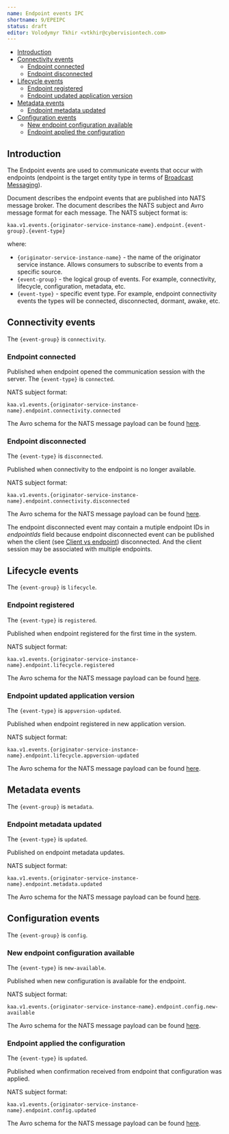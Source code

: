 ```yaml
---
name: Endpoint events IPC
shortname: 9/EPEIPC
status: draft
editor: Volodymyr Tkhir <vtkhir@cybervisiontech.com>
---
```


* [Introduction](#introduction)
* [Connectivity events](#connectivity-events)
  * [Endpoint connected](#endpoint-connected)
  * [Endpoint disconnected](#endpoint-disconnected)
* [Lifecycle events](#lifecycle-events)
  * [Endpoint registered](#endpoint-registered)
  * [Endpoint updated application version](#endpoint-updated-application-version)
* [Metadata events](#metadata-events)
  * [Endpoint metadata updated](#endpoint-metadata-updated)
* [Configuration events](#configuration-events)
  * [New endpoint configuration available](#new-endpoint-configuration-available)
  * [Endpoint applied the configuration](#endpoint-applied-the-configuration)


## Introduction

The Endpoint events are used to communicate events that occur with endpoints (endpoint is the target entity type in terms of [Broadcast Messaging](/0003-messaging-ipc/README.md#broadcast-messaging)).

Document describes the endpoint events that are published into NATS message broker.
The document describes the NATS subject and Avro message format for each message.
The NATS subject format is:

  `kaa.v1.events.{originator-service-instance-name}.endpoint.{event-group}.{event-type}`

  where:

  - `{originator-service-instance-name}` - the name of the originator service instance. Allows consumers to subscribe to events from a specific source.
  - `{event-group}` - the logical group of events. For example, connectivity, lifecycle, configuration, metadata, etc.
  - `{event-type}` - specific event type. For example, endpoint connectivity events the types will be connected, disconnected, dormant, awake, etc.

## Connectivity events
The `{event-group}` is `connectivity`.
### Endpoint connected
Published when endpoint opened the communication session with the server.
The `{event-type}` is `connected`.

NATS subject format:

`kaa.v1.events.{originator-service-instance-name}.endpoint.connectivity.connected`

The Avro schema for the NATS message payload can be found [here](./connected.avsc).
### Endpoint disconnected
The `{event-type}` is `disconnected`.

Published when connectivity to the endpoint is no longer available.

NATS subject format:

`kaa.v1.events.{originator-service-instance-name}.endpoint.connectivity.disconnected`

The Avro schema for the NATS message payload can be found [here](./disconnected.avsc).

The endpoint disconnected event may contain a mutiple endpoint IDs in _endpointIds_ field because endpoint disconnected event can be published when the client (see [Client vs endpoint](/0001-kaa-protocol#client-vs-endpoint)) disconnected.
And the client session may be associated with multiple endpoints.

## Lifecycle events
The `{event-group}` is `lifecycle`.
### Endpoint registered

The `{event-type}` is `registered`.

Published when endpoint registered for the first time in the system.

NATS subject format:

`kaa.v1.events.{originator-service-instance-name}.endpoint.lifecycle.registered`

The Avro schema for the NATS message payload can be found [here](./registered.avsc).

### Endpoint updated application version

The `{event-type}` is `appversion-updated`.

Published when endpoint registered in new application version.

NATS subject format:

`kaa.v1.events.{originator-service-instance-name}.endpoint.lifecycle.appversion-updated`

The Avro schema for the NATS message payload can be found [here](./app-version-updated.avsc).

## Metadata events
The `{event-group}` is `metadata`.
### Endpoint metadata updated

The `{event-type}` is `updated`.

Published on endpoint metadata updates.

NATS subject format:

`kaa.v1.events.{originator-service-instance-name}.endpoint.metadata.updated`

The Avro schema for the NATS message payload can be found [here](./metadata-updated.avsc).

## Configuration events
The `{event-group}` is `config`.
### New endpoint configuration available

The `{event-type}` is `new-available`.

Published when new configuration is available for the endpoint.

NATS subject format:

`kaa.v1.events.{originator-service-instance-name}.endpoint.config.new-available`

The Avro schema for the NATS message payload can be found [here](./new-config-available.avsc).
### Endpoint applied the configuration

The `{event-type}` is `updated`.

Published when confirmation received from endpoint that configuration was applied.

NATS subject format:

`kaa.v1.events.{originator-service-instance-name}.endpoint.config.updated`

The Avro schema for the NATS message payload can be found [here](./config-updated.avsc).


